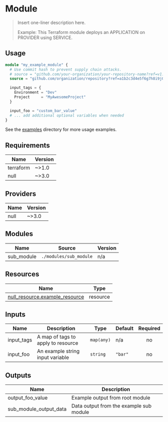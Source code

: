 # Module

> Insert one-liner description here.
> 
> Example: This Terraform module deploys an APPLICATION on PROVIDER using SERVICE.

## Usage

```terraform
module "my_example_module" {
  # Use commit hash to prevent supply chain attacks.
  # source = "github.com/your-organization/your-repository-name?ref=v1.0.0
  source = "github.com/organization/repository?ref=a1b2c3d4e5f6g7h8i9j0k1l2m3n4o5p6q7r8s9t0"

  input_tags = {
    Environment = "Dev"
    Project     = "MyAwesomeProject"
  }

  input_foo = "custom_bar_value"
  # ... add additional optional variables when needed
}
```

See the [examples](./examples) directory for more usage examples. 

## Requirements

| Name | Version |
|------|---------|
| terraform | ~>1.0 |
| null | ~>3.0 |

## Providers

| Name | Version |
|------|---------|
| null | ~>3.0 |

## Modules

| Name | Source | Version |
|------|---------|--|
| sub_module | `./modules/sub_module` | n/a |

## Resources

| Name | Type |
|------|---------|
| [null_resource.example_resource](https://registry.terraform.io/providers/hashicorp/null/latest/docs/resources/resource) | resource |

## Inputs

| Name | Description | Type | Default | Required |
|------|-------------|------|---------|:--------:|
| input_tags | A map of tags to apply to resource | `map(any)` | n/a | no |
| input_foo | An example string input variable | `string` | `"bar"` | no |

## Outputs

| Name | Description |
|------|-------------|
| output_foo_value | Example output from root module |
| sub_module_output_data | Data output from the example sub module |